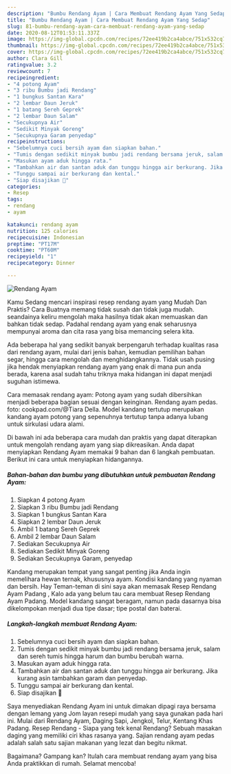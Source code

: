 ```yaml
---
description: "Bumbu Rendang Ayam | Cara Membuat Rendang Ayam Yang Sedap"
title: "Bumbu Rendang Ayam | Cara Membuat Rendang Ayam Yang Sedap"
slug: 81-bumbu-rendang-ayam-cara-membuat-rendang-ayam-yang-sedap
date: 2020-08-12T01:53:11.337Z
image: https://img-global.cpcdn.com/recipes/72ee419b2ca4abce/751x532cq70/rendang-ayam-foto-resep-utama.jpg
thumbnail: https://img-global.cpcdn.com/recipes/72ee419b2ca4abce/751x532cq70/rendang-ayam-foto-resep-utama.jpg
cover: https://img-global.cpcdn.com/recipes/72ee419b2ca4abce/751x532cq70/rendang-ayam-foto-resep-utama.jpg
author: Clara Gill
ratingvalue: 3.2
reviewcount: 7
recipeingredient:
- "4 potong Ayam"
- "3 ribu Bumbu jadi Rendang"
- "1 bungkus Santan Kara"
- "2 lembar Daun Jeruk"
- "1 batang Sereh Geprek"
- "2 lembar Daun Salam"
- "Secukupnya Air"
- "Sedikit Minyak Goreng"
- "Secukupnya Garam penyedap"
recipeinstructions:
- "Sebelumnya cuci bersih ayam dan siapkan bahan."
- "Tumis dengan sedikit minyak bumbu jadi rendang bersama jeruk, salam dan sereh tumis hingga harum dan bumbu berubah warna."
- "Masukan ayam aduk hingga rata."
- "Tambahkan air dan santan aduk dan tunggu hingga air berkurang. Jika kurang asin tambahkan garam dan penyedap."
- "Tunggu sampai air berkurang dan kental."
- "Siap disajikan 🥰"
categories:
- Resep
tags:
- rendang
- ayam

katakunci: rendang ayam 
nutrition: 125 calories
recipecuisine: Indonesian
preptime: "PT17M"
cooktime: "PT60M"
recipeyield: "1"
recipecategory: Dinner

---
```



![Rendang Ayam](https://img-global.cpcdn.com/recipes/72ee419b2ca4abce/751x532cq70/rendang-ayam-foto-resep-utama.jpg)

Kamu Sedang mencari inspirasi resep rendang ayam yang Mudah Dan Praktis? Cara Buatnya memang tidak susah dan tidak juga mudah. seandainya keliru mengolah maka hasilnya tidak akan memuaskan dan bahkan tidak sedap. Padahal rendang ayam yang enak seharusnya mempunyai aroma dan cita rasa yang bisa memancing selera kita.

Ada beberapa hal yang sedikit banyak berpengaruh terhadap kualitas rasa dari rendang ayam, mulai dari jenis bahan, kemudian pemilihan bahan segar, hingga cara mengolah dan menghidangkannya. Tidak usah pusing jika hendak menyiapkan rendang ayam yang enak di mana pun anda berada, karena asal sudah tahu triknya maka hidangan ini dapat menjadi suguhan istimewa.

Cara memasak rendang ayam: Potong ayam yang sudah dibersihkan menjadi beberapa bagian sesuai dengan keinginan. Rendang ayam pedas. foto: cookpad.com/@Tiara Della. Model kandang tertutup merupakan kandang ayam potong yang sepenuhnya tertutup tanpa adanya lubang untuk sirkulasi udara alami.


Di bawah ini ada beberapa cara mudah dan praktis yang dapat diterapkan untuk mengolah rendang ayam yang siap dikreasikan. Anda dapat menyiapkan Rendang Ayam memakai 9 bahan dan 6 langkah pembuatan. Berikut ini cara untuk menyiapkan hidangannya.

<!--inarticleads1-->

##### Bahan-bahan dan bumbu yang dibutuhkan untuk pembuatan Rendang Ayam:

1. Siapkan 4 potong Ayam
1. Siapkan 3 ribu Bumbu jadi Rendang
1. Siapkan 1 bungkus Santan Kara
1. Siapkan 2 lembar Daun Jeruk
1. Ambil 1 batang Sereh Geprek
1. Ambil 2 lembar Daun Salam
1. Sediakan Secukupnya Air
1. Sediakan Sedikit Minyak Goreng
1. Sediakan Secukupnya Garam, penyedap


Kandang merupakan tempat yang sangat penting jika Anda ingin memelihara hewan ternak, khususnya ayam. Kondisi kandang yang nyaman dan bersih. Hay Teman-teman di sini saya akan memasak Resep Rendang Ayam Padang , Kalo ada yang belum tau cara membuat Resep Rendang Ayam Padang. Model kandang sangat beragam, namun pada dasarnya bisa dikelompokan menjadi dua tipe dasar; tipe postal dan baterai. 

<!--inarticleads2-->

##### Langkah-langkah membuat Rendang Ayam:

1. Sebelumnya cuci bersih ayam dan siapkan bahan.
1. Tumis dengan sedikit minyak bumbu jadi rendang bersama jeruk, salam dan sereh tumis hingga harum dan bumbu berubah warna.
1. Masukan ayam aduk hingga rata.
1. Tambahkan air dan santan aduk dan tunggu hingga air berkurang. Jika kurang asin tambahkan garam dan penyedap.
1. Tunggu sampai air berkurang dan kental.
1. Siap disajikan 🥰


Saya menyediakan Rendang Ayam ini untuk dimakan dipagi raya bersama dengan lemang yang Jom layan resepi mudah yang saya gunakan pada hari ini. Mulai dari Rendang Ayam, Daging Sapi, Jengkol, Telur, Kentang Khas Padang. Resep Rendang - Siapa yang tek kenal Rendang? Sebuah masakan daging yang memiliki ciri khas rasanya yang. Sajian rendang ayam pedas adalah salah satu sajian makanan yang lezat dan begitu nikmat. 

Bagaimana? Gampang kan? Itulah cara membuat rendang ayam yang bisa Anda praktikkan di rumah. Selamat mencoba!
